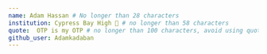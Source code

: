 ```yaml
---
name: Adam Hassan # No longer than 28 characters
institution: Cypress Bay High 🚩 # no longer than 58 characters
quote:  OTP is my OTP # no longer than 100 characters, avoid using quotes(") to guarantee the format remains the same.
github_user: Adamkadaban
---
```

